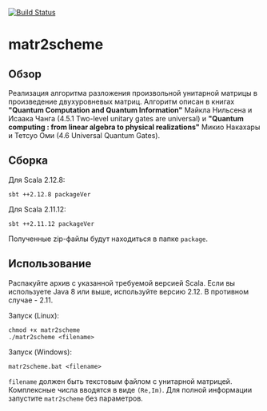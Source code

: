 [![Build Status](https://travis-ci.org/Nerator/matr2scheme.svg?branch=master)](https://travis-ci.org/Nerator/matr2scheme)

# matr2scheme

## Обзор

Реализация алгоритма разложения произвольной унитарной матрицы в произведение
двухуровневых матриц. Алгоритм описан в книгах __"Quantum Computation and
Quantum Information"__ Майкла Нильсена и Исаака Чанга (4.5.1 Two-level unitary
gates are universal) и __"Quantum computing : from linear algebra to physical
realizations"__ Микио Накахары и Тетсуо Оми (4.6 Universal Quantum Gates).

## Сборка

Для Scala 2.12.8:
``` shell
sbt ++2.12.8 packageVer
```

Для Scala 2.11.12:
``` shell
sbt ++2.11.12 packageVer
```

Полученные zip-файлы будут находиться в папке `package`.

## Использование

Распакуйте архив с указанной требуемой версией Scala. Если вы используете Java 8
или выше, используйте версию 2.12. В противном случае - 2.11.

Запуск (Linux):
``` shell
chmod +x matr2scheme
./matr2scheme <filename>
```

Запуск (Windows):
``` shell
matr2scheme.bat <filename>
```

`filename` должен быть текстовым файлом с унитарной матрицей. Комплексные числа
вводятся в виде `(Re,Im)`. Для полной информации запустите `matr2scheme` без
параметров.
